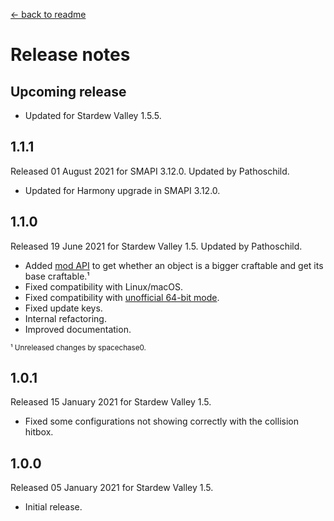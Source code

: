 ﻿﻿[← back to readme](README.md)

# Release notes
## Upcoming release
* Updated for Stardew Valley 1.5.5.

## 1.1.1
Released 01 August 2021 for SMAPI 3.12.0. Updated by Pathoschild.

* Updated for Harmony upgrade in SMAPI 3.12.0.

## 1.1.0
Released 19 June 2021 for Stardew Valley 1.5. Updated by Pathoschild.

* Added [mod API](https://stardewvalleywiki.com/Modding:Modder_Guide/APIs/Integrations#Mod-provided_APIs) to get whether an object is a bigger craftable and get its base craftable.¹
* Fixed compatibility with Linux/macOS.
* Fixed compatibility with [unofficial 64-bit mode](https://stardewvalleywiki.com/Modding:Migrate_to_64-bit_on_Windows).
* Fixed update keys.
* Internal refactoring.
* Improved documentation.

<sup>¹ Unreleased changes by spacechase0.</sup>

## 1.0.1
Released 15 January 2021 for Stardew Valley 1.5.

* Fixed some configurations not showing correctly with the collision hitbox.

## 1.0.0
Released 05 January 2021 for Stardew Valley 1.5.

* Initial release.
